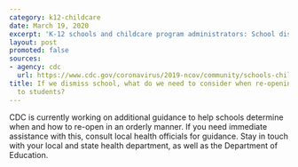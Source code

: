 ```yaml
---
category: k12-childcare
date: March 19, 2020
excerpt: 'K-12 schools and childcare program administrators: School dismissals'
layout: post
promoted: false
sources:
- agency: cdc
  url: https://www.cdc.gov/coronavirus/2019-ncov/community/schools-childcare/schools-faq.html
title: If we dismiss school, what do we need to consider when re-opening the building
  to students?
---
```


CDC is currently working on additional guidance to help schools determine when and how to re-open in an orderly manner. If you need immediate assistance with this, consult local health officials for guidance. Stay in touch with your local and state health department, as well as the Department of Education.